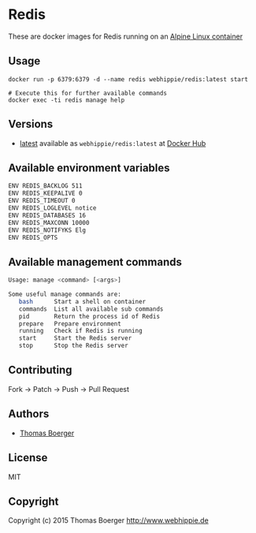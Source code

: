 # Redis

These are docker images for Redis running on an
[Alpine Linux container](https://registry.hub.docker.com/u/webhippie/alpine/)


## Usage

```
docker run -p 6379:6379 -d --name redis webhippie/redis:latest start

# Execute this for further available commands
docker exec -ti redis manage help
```


## Versions

* [latest](https://github.com/dockhippie/redis/tree/master)
  available as ```webhippie/redis:latest``` at
  [Docker Hub](https://registry.hub.docker.com/u/webhippie/redis/)


## Available environment variables

```bash
ENV REDIS_BACKLOG 511
ENV REDIS_KEEPALIVE 0
ENV REDIS_TIMEOUT 0
ENV REDIS_LOGLEVEL notice
ENV REDIS_DATABASES 16
ENV REDIS_MAXCONN 10000
ENV REDIS_NOTIFYKS Elg
ENV REDIS_OPTS
```


## Available management commands

```bash
Usage: manage <command> [<args>]

Some useful manage commands are:
   bash      Start a shell on container
   commands  List all available sub commands
   pid       Return the process id of Redis
   prepare   Prepare environment
   running   Check if Redis is running
   start     Start the Redis server
   stop      Stop the Redis server
```


## Contributing

Fork -> Patch -> Push -> Pull Request


## Authors

* [Thomas Boerger](https://github.com/tboerger)


## License

MIT


## Copyright

Copyright (c) 2015 Thomas Boerger <http://www.webhippie.de>
